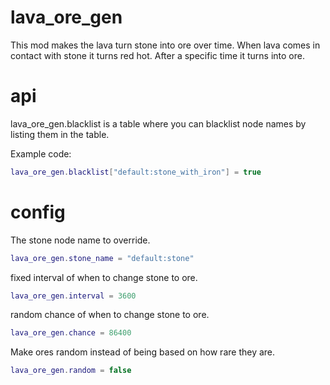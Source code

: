 # lava_ore_gen

This mod makes the lava turn stone into ore over time. When lava comes in contact with stone it turns red hot. After a specific time it turns into ore.

# api

lava_ore_gen.blacklist is a table where you can blacklist node names by listing them in the table.

Example code:

``` lua
lava_ore_gen.blacklist["default:stone_with_iron"] = true
```


# config

The stone node name to override.
``` lua
lava_ore_gen.stone_name = "default:stone"
```

fixed interval of when to change stone to ore.
``` lua
lava_ore_gen.interval = 3600
```


random chance of when to change stone to ore.
``` lua
lava_ore_gen.chance = 86400
```

Make ores random instead of being based on how rare they are.
``` lua
lava_ore_gen.random = false
```
